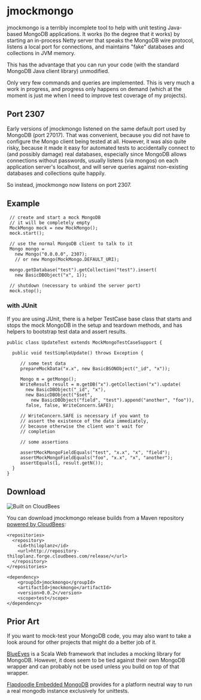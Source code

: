 # jmockmongo

jmockmongo is a terribly incomplete tool to help with unit testing Java-based MongoDB applications. It works (to the degree that it works) by starting an in-process Netty server that speaks the MongoDB wire protocol, listens a local port for connections, and maintains "fake" databases and collections in JVM memory. 

This has the advantage that you can run your code (with the standard MongoDB Java client library) unmodified.

Only very few commands and queries are implemented. This is very much a work in progress, and progress only happens on demand (which at the moment is just me when I need to improve test coverage of my projects).

## Port 2307

Early versions of jmockmongo listened on the same default port used
by MongoDB (port 27017). That was convenient, because you did not have to configure the Mongo client being tested at all. However, it was also quite risky, because it made it easy for automated tests
to accidentally connect to (and possibly damage) real databases,
especially since MongoDB allows connections without passwords,
usually listens (via mongos) on each application server's localhost,
and will serve queries against non-existing databases and collections
quite happily.

So instead, jmockmongo now listens on port 2307. 

## Example

     // create and start a mock MongoDB
     // it will be completely empty
     MockMongo mock = new MockMongo();
     mock.start();

     // use the normal MongoDB client to talk to it
     Mongo mongo = 
       new Mongo("0.0.0.0", 2307); 
       // or new Mongo(MockMongo.DEFAULT_URI);
  
     mongo.getDatabase("test").getCollection("test").insert(
       new BasicDBObject("x", 1));
     
     // shutdown (necessary to unbind the server port)
     mock.stop();
     

### with JUnit

If you are using JUnit, there is a helper TestCase base class that starts and stops the mock MongoDB in the setup and teardown methods, and has helpers to bootstrap test data and assert results.


    public class UpdateTest extends MockMongoTestCaseSupport {
      
      public void testSimpleUpdate() throws Exception {

         // some test data
         prepareMockData("x.x", new BasicBSONObject("_id", "x"));
		
         Mongo m = getMongo();
         WriteResult result = m.getDB("x").getCollection("x").update(
           new BasicDBObject("_id", "x"),
           new BasicDBObject("$set", 
             new BasicDBObject("field", "test").append("another", "foo")),
           false, false, WriteConcern.SAFE);

         // WriteConcern.SAFE is necessary if you want to
         // assert the existence of the data immediately,
         // because otherwise the client won't wait for
         // completion

         // some assertions

         assertMockMongoFieldEquals("test", "x.x", "x", "field");
         assertMockMongoFieldEquals("foo", "x.x", "x", "another");
         assertEquals(1, result.getN());
      }
    }

## Download 

![Built on CloudBees](http://www.cloudbees.com/sites/default/files/Button-Built-on-CB-1.png) 


You can download jmockmongo release builds from a Maven repository [powered by CloudBees](https://thiloplanz.ci.cloudbees.com/job/jmockmongo/):

    <repositories>
      <repository>
		<id>thiloplanz</id>
		<url>http://repository-thiloplanz.forge.cloudbees.com/release/</url>
	  </repository>
    </repositories>

    <dependency>
		<groupId>jmockmongo</groupId>
		<artifactId>jmockmongo</artifactId>
		<version>0.0.2</version>
		<scope>test</scope>
	</dependency>





## Prior Art

If you want to mock-test your MongoDB code, you may also want to take a look around for other projects that might do a better job of it.


[BlueEyes](https://github.com/jdegoes/blueeyes) is a Scala Web framework that includes a mocking library for MongoDB. However, it does seem to be tied against their own MongoDB wrapper and can probably not be used unless you build on top of that wrapper.

[Flapdoodle Embedded MongoDB](https://github.com/flapdoodle-oss/embedmongo.flapdoodle.de) provides for a platform neutral way
to run a real mongodb instance exclusively for unittests.